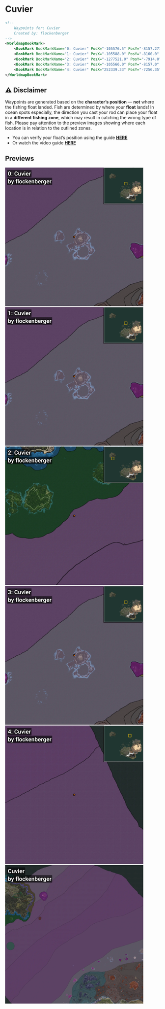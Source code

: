 # Cuvier
```xml
<!--
    Waypoints for: Cuvier
    Created by: flockenberger
-->
<WorldmapBookMark>
    <BookMark BookMarkName="0: Cuvier" PosX="-105576.5" PosY="-8157.2715" PosZ="628927.44" />
    <BookMark BookMarkName="1: Cuvier" PosX="-105588.0" PosY="-8160.0" PosZ="628924.0" />
    <BookMark BookMarkName="2: Cuvier" PosX="-1277521.0" PosY="-7914.0" PosZ="995891.0" />
    <BookMark BookMarkName="3: Cuvier" PosX="-105566.0" PosY="-8157.0" PosZ="628967.0" />
    <BookMark BookMarkName="4: Cuvier" PosX="252339.33" PosY="-7256.35" PosZ="1162368.5" />
</WorldmapBookMark>
```

## ⚠️ Disclaimer
Waypoints are generated based on the __**character’s position**__ — __not__ where the fishing float landed.
Fish are determined by where your **float** lands!
In ocean spots especially, the direction you cast your rod can place your float in a **different fishing zone**, which may result in catching the wrong type of fish.
Please pay attention to the preview images showing where each location is in relation to the outlined zones.

- You can verify your float’s position using the guide [**HERE**](https://flockenberger.github.io/bdo-fish-position/)
- Or watch the video guide [**HERE**](https://youtu.be/t-VXcRoNojk)

## Previews
<img src="./Cuvier_0_Preview.webp" width="450"/> <img src="./Cuvier_1_Preview.webp" width="450"/> <img src="./Cuvier_2_Preview.webp" width="450"/> <img src="./Cuvier_3_Preview.webp" width="450"/> <img src="./Cuvier_4_Preview.webp" width="450"/> <img src="./Cuvier_Preview.webp" width="450"/> 